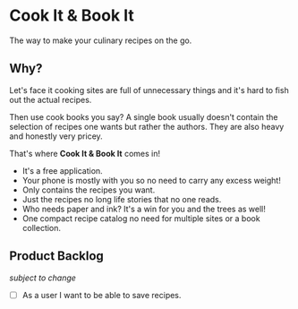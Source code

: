 # Cook It & Book It
The way to make your culinary recipes on the go.
## Why?
Let's face it cooking sites are full of unnecessary things and it's hard to fish out the actual recipes.

Then use cook books you say? A single book usually doesn't contain the selection of recipes one wants but rather the authors. They are also heavy and honestly very pricey.

That's where **Cook It & Book It** comes in! 
* It's a free application.
* Your phone is mostly with you so no need to carry any excess weight!
* Only contains the recipes you want.
* Just the recipes no long life stories that no one reads.
* Who needs paper and ink? It's a win for you and the trees as well!
* One compact recipe catalog no need for multiple sites or a book collection.
## Product Backlog
*subject to change*
 - [ ] As a user I want to be able to save recipes.
